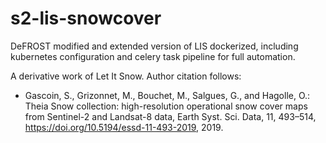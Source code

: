# s2-lis-snowcover
DeFROST modified and extended version of LIS dockerized, including kubernetes configuration and celery task pipeline for full automation.

A derivative work of Let It Snow. Author citation follows:

*  Gascoin, S., Grizonnet, M., Bouchet, M., Salgues, G., and Hagolle, O.: Theia Snow collection: high-resolution operational snow cover maps from Sentinel-2 and Landsat-8 data, Earth Syst. Sci. Data, 11, 493–514, https://doi.org/10.5194/essd-11-493-2019, 2019.

